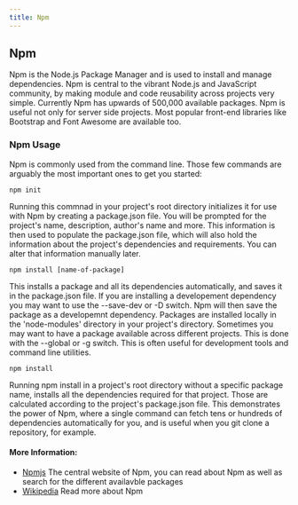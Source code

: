 ```yaml
---
title: Npm
---
```

## Npm

Npm is the Node.js Package Manager and is used to install and manage dependencies.
Npm is central to the vibrant Node.js and JavaScript community, by making module and code reusability across projects very simple.
Currently Npm has upwards of 500,000 available packages.
Npm is useful not only for server side projects. Most popular front-end libraries like Bootstrap and Font Awesome are available too.

### Npm Usage

Npm is commonly used from the command line. Those few commands are arguably the most important ones to get you started:
```
npm init
```
Running this commnad in your project's root directory initializes it for use with Npm by creating a package.json file. You will be prompted for the project's name, description, author's name and more. This information is then used to populate the package.json file, which will also hold the information about the project's dependencies and requirements. You can alter that information manually later.
```
npm install [name-of-package]
```
This installs a package and all its dependencies automatically, and saves it in the package.json file. If you are installing a developement dependency you may want to use the --save-dev or -D switch. Npm will then save the package as a developemnt dependency.
Packages are installed locally in the 'node-modules' directory in your project's directory. Sometimes you may want to have a package available across different projects. This is done with the --global or -g switch. This is often useful for development tools and command line utilities.
```
npm install
```
Running npm install in a project's root directory without a specific package name, installs all the dependencies required for that project. Those are calculated according to the project's package.json file. This demonstrates the power of Npm, where a single command can fetch tens or hundreds of dependencies automatically for you, and is useful when you git clone a repository, for example.

#### More Information:
* [Npmjs](https://www.npmjs.com) The central website of Npm, you can read about Npm as well as search for the different availavble packages
* [Wikipedia](https://en.wikipedia.org/wiki/Npm_(software)) Read more about Npm

